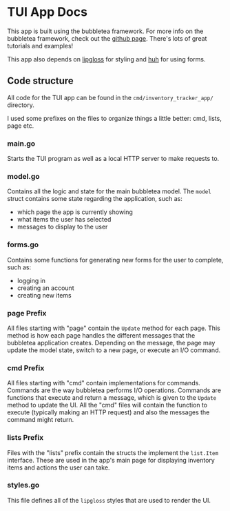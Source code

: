 # TUI App Docs

This app is built using the bubbletea framework. For more info on the bubbletea framework, check out the [github page](https://github.com/charmbracelet/bubbletea). There's lots of great tutorials and examples!

This app also depends on [lipgloss](https://github.com/charmbracelet/lipgloss) for styling and [huh](https://github.com/charmbracelet/huh) for using forms.

## Code structure

All code for the TUI app can be found in the `cmd/inventory_tracker_app/` directory.

I used some prefixes on the files to organize things a little better: cmd, lists, page etc.

### main.go

Starts the TUI program as well as a local HTTP server to make requests to.

### model.go

Contains all the logic and state for the main bubbletea model. The `model` struct contains some state regarding the application, such as:

* which page the app is currently showing
* what items the user has selected
* messages to display to the user

### forms.go

Contains some functions for generating new forms for the user to complete, such as:

* logging in
* creating an account
* creating new items

### page Prefix

All files starting with "page" contain the `Update` method for each page. This method is how each page handles the different messages that the bubbletea application creates. Depending on the message, the page may update the model state, switch to a new page, or execute an I/O command.

### cmd Prefix

All files starting with "cmd" contain implementations for commands. Commands are the way bubbletea performs I/O operations. Commands are functions that execute and return a message, which is given to the `Update` method to update the UI. All the "cmd" files will contain the function to execute (typically making an HTTP request) and also the messages the command might return.

### lists Prefix

Files with the "lists" prefix contain the structs the implement the `list.Item` interface. These are used in the app's main page for displaying inventory items and actions the user can take.

### styles.go

This file defines all of the `lipgloss` styles that are used to render the UI.
